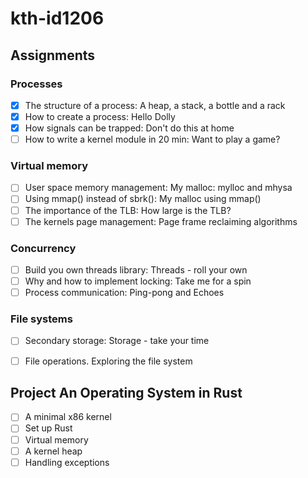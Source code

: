 # kth-id1206

## Assignments

### Processes

- [x] The structure of a process: A heap, a stack, a bottle and a rack
- [x] How to create a process:  Hello Dolly
- [x] How signals can be trapped:  Don't do this at home
- [ ] How to write a kernel module in 20 min: Want to play a game?

### Virtual memory

- [ ] User space memory management: My malloc: mylloc and mhysa
- [ ] Using mmap() instead of sbrk(): My malloc using mmap()
- [ ] The importance of the TLB:  How large is the TLB?
- [ ] The kernels page management: Page frame reclaiming algorithms

### Concurrency

- [ ] Build you own threads library:  Threads - roll your own
- [ ] Why and how to implement locking: Take me for a spin
- [ ] Process communication: Ping-pong and Echoes

### File systems

- [ ] Secondary storage: Storage - take your time
- [ ] File operations. Exploring the file system


## Project An Operating System in Rust

- [ ] A minimal x86 kernel
- [ ] Set up Rust
- [ ] Virtual memory
- [ ] A kernel heap
- [ ] Handling exceptions
